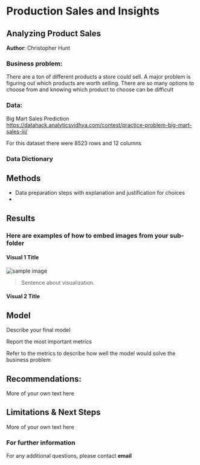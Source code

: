 # Production Sales and Insights
## Analyzing Product Sales 

**Author**: Christopher Hunt

### Business problem:

There are a ton of different products a store could sell. A major problem is figuring out which products are worth selling. There are so many options to choose from and knowing which product to choose can be difficult

### Data:
Big Mart Sales Prediction https://datahack.analyticsvidhya.com/contest/practice-problem-big-mart-sales-iii/

For this dataset there were 8523 rows and 12 columns

### Data Dictionary


## Methods
- Data preparation steps with explanation and justification for choices
- 

## Results

### Here are examples of how to embed images from your sub-folder


#### Visual 1 Title
![sample image](project1_sample_image.png)

> Sentence about visualization.

#### Visual 2 Title

## Model

Describe your final model

Report the most important metrics

Refer to the metrics to describe how well the model would solve the business problem

## Recommendations:

More of your own text here


## Limitations & Next Steps

More of your own text here


### For further information


For any additional questions, please contact **email**
